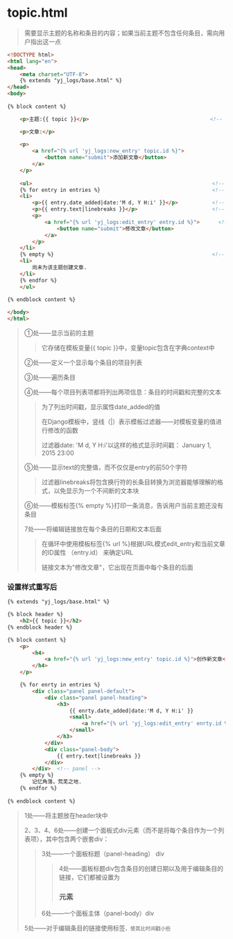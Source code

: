 # topic.html

> 需要显示主题的名称和条目的内容；如果当前主题不包含任何条目，需向用户指出这一点

```html
<!DOCTYPE html>
<html lang="en">
<head>
    <meta charset="UTF-8">
    {% extends "yj_logs/base.html" %}
</head>
<body>
  
{% block content %}

    <p>主题:{{ topic }}</p>										<!-- 1 -->

    <p>文章:</p>
  
  	<p>
        <a href="{% url 'yj_logs:new_entry' topic.id %}">
            <button name="submit">添加新文章</button>
        </a>
    </p>
  
    <ul>														  <!-- 2 -->
    {% for entry in entries %}									  <!-- 3 -->
    <li>
        <p>{{ entry.date_added|date:'M d, Y H:i' }}</p>			  <!-- 4 -->
        <p>{{ entry.text|linebreaks }}</p>						  <!-- 5 -->
        <p>
            <a href="{% url 'yj_logs:edit_entry' entry.id %}">		<!-- 7 -->
                <button name="submit">修改文章</button>
            </a>
        </p>
    </li>
    {% empty %}													  <!-- 6 -->
    <li>
        尚未为该主题创建文章.
    </li>
    {% endfor %}
    </ul>

{% endblock content %}
  
</body>
</html>
```

> ①处——显示当前的主题
>
> > 它存储在模板变量{{ topic }}中，变量topic包含在字典context中
>
> ②处——定义一个显示每个条目的项目列表
>
> ③处——遍历条目
>
> ④处——每个项目列表项都将列出两项信息：条目的时间戳和完整的文本
>
> > 为了列出时间戳，显示属性date_added的值
> >
> > 在Django模板中，竖线（|）表示模板过滤器——对模板变量的值进行修改的函数
> >
> > 过滤器date: 'M d, Y H:i'以这样的格式显示时间戳： January 1, 2015 23:00
>
> ⑤处——显示text的完整值，而不仅仅是entry的前50个字符
>
> > 过滤器linebreaks将包含换行符的长条目转换为浏览器能够理解的格式，以免显示为一个不间断的文本块
>
> ⑥处——模板标签{% empty %}打印一条消息，告诉用户当前主题还没有条目
>
> 7处——将编辑链接放在每个条目的日期和文本后面
>
> > 在循环中使用模板标签{% url %}根据URL模式edit_entry和当前文章的ID属性 （entry.id） 来确定URL
> >
> > 链接文本为"修改文章"，它出现在页面中每个条目的后面





### 设置样式重写后



```html
{% extends "yj_logs/base.html" %}

{% block header %}																<!-- 1 -->
    <h2>{{ topic }}</h2>
{% endblock header %}

{% block content %}
    <p>
        <h4>
            <a href="{% url 'yj_logs:new_entry' topic.id %}">创作新文章</a>
        </h4>
    </p>

    {% for enrty in entries %}
        <div class="panel panel-default">										<!-- 2 -->
            <div class="panel panel-heading">									<!-- 3 -->
                <h3>															<!-- 4 -->
                    {{ enrty.date_added|date:'M d, Y H:i' }}
                    <small>														<!-- 5 -->
                        <a href="{% url 'yj_logs:edit_entry' enrty.id %}">修改文章</a>
                    </small>
                </h3>
            </div>
            <div class="panel-body">											<!-- 6 -->
                {{ entry.text|linebreaks }}
            </div>
        </div>  <!-- panel -->
    {% empty %}
        记忆角落，荒芜之地.
    {% endfor %}
    
{% endblock content %}
```

> 1处——将主题放在header块中
>
> 2、3、4、6处——创建一个面板式div元素（而不是将每个条目作为一个列表项），其中包含两个嵌套div：
>
> > 3处——一个面板标题（panel-heading） div
> >
> > > 4处——面板标题div包含条目的创建日期以及用于编辑条目的链接，它们都被设置为<h3>元素
> >
> > 6处——一个面板主体（panel-body）div
>
> 5处——对于编辑条目的链接使用标签<small>，使其比时间戳小些